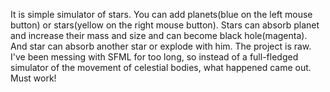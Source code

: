 It is simple simulator of stars. You can add planets(blue on the left mouse button) or stars(yellow on the right mouse button). Stars can absorb planet and increase their mass and size and can become black hole(magenta).
And star can absorb another star or explode with him. The project is raw. I've been messing with SFML for too long, so instead of a full-fledged simulator of the movement of celestial bodies, what happened came out. Must work!
